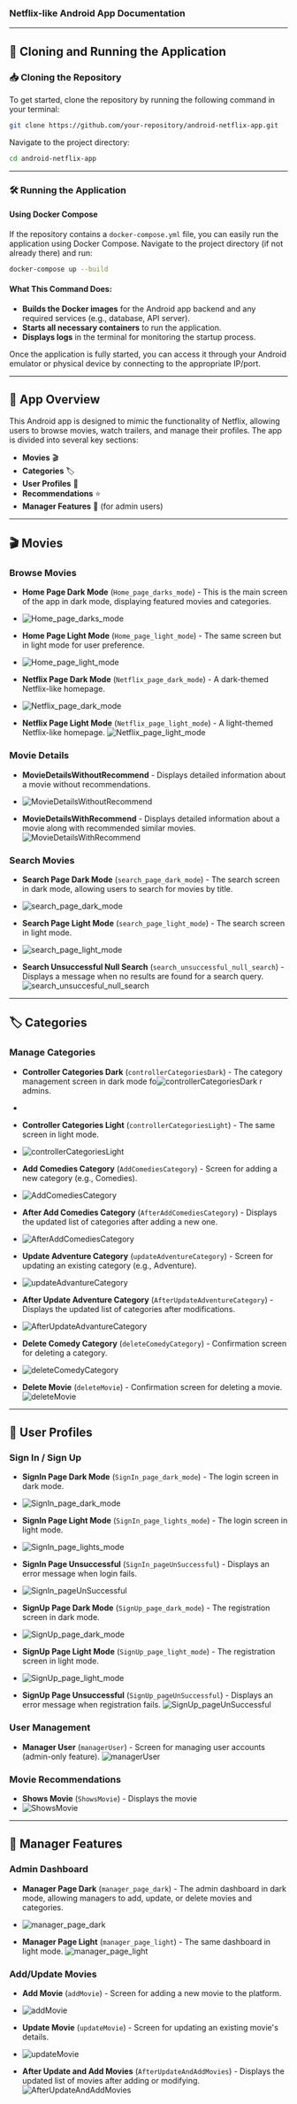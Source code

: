 ### Netflix-like Android App Documentation

---

## 🚀 Cloning and Running the Application

### 📥 Cloning the Repository
To get started, clone the repository by running the following command in your terminal:

```bash
git clone https://github.com/your-repository/android-netflix-app.git
```

Navigate to the project directory:

```bash
cd android-netflix-app
```

---

### 🛠 Running the Application

#### Using Docker Compose
If the repository contains a `docker-compose.yml` file, you can easily run the application using Docker Compose. Navigate to the project directory (if not already there) and run:

```bash
docker-compose up --build
```

#### What This Command Does:
- **Builds the Docker images** for the Android app backend and any required services (e.g., database, API server).
- **Starts all necessary containers** to run the application.
- **Displays logs** in the terminal for monitoring the startup process.

Once the application is fully started, you can access it through your Android emulator or physical device by connecting to the appropriate IP/port.

---

## 📱 App Overview
This Android app is designed to mimic the functionality of Netflix, allowing users to browse movies, watch trailers, and manage their profiles. The app is divided into several key sections:

- **Movies** 🎬
- **Categories** 🏷️
- **User Profiles** 👤
- **Recommendations** ⭐
- **Manager Features** 🔐 (for admin users)

---

## 🎬 Movies

### Browse Movies
- **Home Page Dark Mode** (`Home_page_darks_mode`) - This is the main screen of the app in dark mode, displaying featured movies and categories.
- ![Home_page_darks_mode](https://github.com/user-attachments/assets/791783ca-8514-4c3b-859e-42ba2c331bda)

- **Home Page Light Mode** (`Home_page_light_mode`) - The same screen but in light mode for user preference.
- ![Home_page_light_mode](https://github.com/user-attachments/assets/f4defddb-4346-4660-802f-8ce2b99bdede)

- **Netflix Page Dark Mode** (`Netflix_page_dark_mode`) - A dark-themed Netflix-like homepage.
- ![Netflix_page_dark_mode](https://github.com/user-attachments/assets/ca4020dd-1fa1-4269-892a-cd913ea9ac36)

- **Netflix Page Light Mode** (`Netflix_page_light_mode`) - A light-themed Netflix-like homepage.
![Netflix_page_light_mode](https://github.com/user-attachments/assets/dd307f1d-8d2d-45e9-88bb-c31dd1042858)

### Movie Details
- **MovieDetailsWithoutRecommend** - Displays detailed information about a movie without recommendations.
- ![MovieDetailsWithoutRecommend](https://github.com/user-attachments/assets/890ca73a-8ab6-482d-b6cd-d91ab98b736f)

- **MovieDetailsWithRecommend** - Displays detailed information about a movie along with recommended similar movies.
![MovieDetailsWithRecommend](https://github.com/user-attachments/assets/e74880c6-4df1-42ae-97f2-89c9a4c10a95)

### Search Movies
- **Search Page Dark Mode** (`search_page_dark_mode`) - The search screen in dark mode, allowing users to search for movies by title.
- ![search_page_dark_mode](https://github.com/user-attachments/assets/f47cb7d9-1938-49e6-9d73-a737893714cb)

- **Search Page Light Mode** (`search_page_light_mode`) - The search screen in light mode.
- ![search_page_light_mode](https://github.com/user-attachments/assets/f3cc8467-53b4-4ae8-84a0-1113e6b4b8af)

- **Search Unsuccessful Null Search** (`search_unsuccessful_null_search`) - Displays a message when no results are found for a search query.
![search_unsuccesful_null_search](https://github.com/user-attachments/assets/025698e7-ff9a-4356-b533-6d5c9d5f5760)

---

## 🏷️ Categories

### Manage Categories
- **Controller Categories Dark** (`controllerCategoriesDark`) - The category management screen in dark mode fo![controllerCategoriesDark](https://github.com/user-attachments/assets/a81b9fb1-c9af-4179-ab5e-dfffc11a5170)
r admins.
- 
- **Controller Categories Light** (`controllerCategoriesLight`) - The same screen in light mode.
- ![controllerCategoriesLight](https://github.com/user-attachments/assets/5ec95b85-ba0a-45b8-ae1f-b0375f64c429)

- **Add Comedies Category** (`AddComediesCategory`) - Screen for adding a new category (e.g., Comedies).
- ![AddComediesCategory](https://github.com/user-attachments/assets/f5d9f074-11e5-4cc1-b902-5dfeb7877cbd)

- **After Add Comedies Category** (`AfterAddComediesCategory`) - Displays the updated list of categories after adding a new one.
- ![AfterAddComediesCategory](https://github.com/user-attachments/assets/e5b6c7a6-7968-4b6e-b15f-85abaf9c2827)

- **Update Adventure Category** (`updateAdventureCategory`) - Screen for updating an existing category (e.g., Adventure).
- ![updateAdvantureCategory](https://github.com/user-attachments/assets/a84b5d90-d2ab-4534-84f2-7e906a9f4490)

- **After Update Adventure Category** (`AfterUpdateAdventureCategory`) - Displays the updated list of categories after modifications.
- ![AfterUpdateAdvantureCategory](https://github.com/user-attachments/assets/46f8927e-5f1a-4d5d-8cc6-f9fabd59b721)

- **Delete Comedy Category** (`deleteComedyCategory`) - Confirmation screen for deleting a category.
- ![deleteComedyCategory](https://github.com/user-attachments/assets/fdc2250a-508f-4032-b6d7-0b062ba7cab3)

- **Delete Movie** (`deleteMovie`) - Confirmation screen for deleting a movie.
![deleteMovie](https://github.com/user-attachments/assets/919b385d-8b76-4f02-9e7e-e7ba4d053dbb)

---

## 👤 User Profiles

### Sign In / Sign Up
- **SignIn Page Dark Mode** (`SignIn_page_dark_mode`) - The login screen in dark mode.
- ![SignIn_page_dark_mode](https://github.com/user-attachments/assets/b4685584-bd75-4c29-b2a4-d7b66286bd24)

- **SignIn Page Light Mode** (`SignIn_page_lights_mode`) - The login screen in light mode.
- ![SignIn_page_lights_mode](https://github.com/user-attachments/assets/651e8d05-795c-4277-96be-3ad655aa723e)

- **SignIn Page Unsuccessful** (`SignIn_pageUnSuccessful`) - Displays an error message when login fails.
- ![SignIn_pageUnSuccessful](https://github.com/user-attachments/assets/a6a95592-63a7-40e0-92a4-6edc29ef03a4)

- **SignUp Page Dark Mode** (`SignUp_page_dark_mode`) - The registration screen in dark mode.
- ![SignUp_page_dark_mode](https://github.com/user-attachments/assets/fb65e7ae-56e4-4548-8a19-85d786e0a782)

- **SignUp Page Light Mode** (`SignUp_page_light_mode`) - The registration screen in light mode.
- ![SignUp_page_light_mode](https://github.com/user-attachments/assets/bab46b88-a3ac-4ddf-a287-615c5051491d)

- **SignUp Page Unsuccessful** (`SignUp_pageUnSuccessful`) - Displays an error message when registration fails.
![SignUp_pageUnSuccessful](https://github.com/user-attachments/assets/0f6c0c50-2d72-4f7d-950d-870a60f7bc15)

### User Management
- **Manager User** (`managerUser`) - Screen for managing user accounts (admin-only feature).
![managerUser](https://github.com/user-attachments/assets/14eb4366-33aa-43c7-b43f-bd62f25082de)


### Movie Recommendations
- **Shows Movie** (`ShowsMovie`) - Displays the movie
- ![ShowsMovie](https://github.com/user-attachments/assets/45e29f41-4b5a-49a6-b873-5b09ffc03b7e)


---

## 🔐 Manager Features

### Admin Dashboard
- **Manager Page Dark** (`manager_page_dark`) - The admin dashboard in dark mode, allowing managers to add, update, or delete movies and categories.
- ![manager_page_dark](https://github.com/user-attachments/assets/2e51da29-19f3-4e43-8c3b-7e726b33782f)

- **Manager Page Light** (`manager_page_light`) - The same dashboard in light mode.
![manager_page_light](https://github.com/user-attachments/assets/dc6dce6f-d2fe-4e6d-aa97-eea3e351bbae)

### Add/Update Movies
- **Add Movie** (`addMovie`) - Screen for adding a new movie to the platform.
- ![addMovie](https://github.com/user-attachments/assets/6228a05a-cb44-4876-840f-e1ccde2b3ad1)

- **Update Movie** (`updateMovie`) - Screen for updating an existing movie's details.
- ![updateMovie](https://github.com/user-attachments/assets/46f99cac-8f6a-4323-bdd1-b5aa8b022968)

- **After Update and Add Movies** (`AfterUpdateAndAddMovies`) - Displays the updated list of movies after adding or modifying.
![AfterUpdateAndAddMovies](https://github.com/user-attachments/assets/b1313de2-2f7a-4f84-b229-93236898d437)

